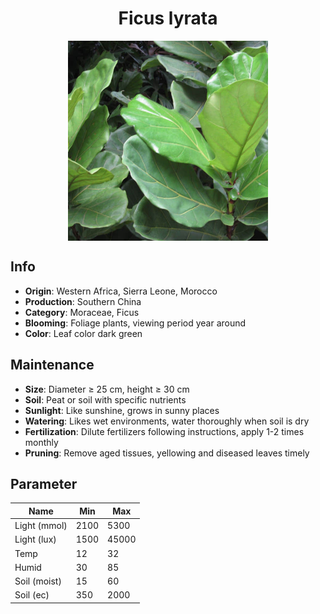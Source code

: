 <h1 align='center'>Ficus lyrata</h1>
<p align="center">
    <img 
        align='center'
        width='320'
        src="../images/ficus lyrata.png" 
        alt='Ficus lyrata' />
</p>

## Info

 - **Origin**: Western Africa, Sierra Leone, Morocco
 - **Production**: Southern China
 - **Category**: Moraceae, Ficus
 - **Blooming**: Foliage plants, viewing period year around
 - **Color**: Leaf color dark green

## Maintenance

 - **Size**: Diameter ≥ 25 cm, height ≥ 30 cm
 - **Soil**: Peat or soil with specific nutrients
 - **Sunlight**: Like sunshine, grows in sunny places
 - **Watering**: Likes wet environments, water thoroughly when soil is dry
 - **Fertilization**: Dilute fertilizers following instructions, apply 1-2 times monthly
 - **Pruning**: Remove aged tissues, yellowing and diseased leaves timely

## Parameter

| Name         | Min  | Max   |
|--------------|------|-------|
| Light (mmol) | 2100 | 5300  |
| Light (lux)  | 1500 | 45000 |
| Temp         | 12    | 32    |
| Humid        | 30   | 85    |
| Soil (moist) | 15   | 60    |
| Soil (ec)    | 350  | 2000  |